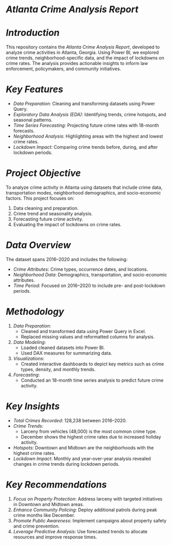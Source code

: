 # *Atlanta Crime Analysis Report*

# *Introduction*
This repository contains the *Atlanta Crime Analysis Report*, developed to analyze crime activities in Atlanta, Georgia. Using Power BI, we explored crime trends, neighborhood-specific data, and the impact of lockdowns on crime rates. The analysis provides actionable insights to inform law enforcement, policymakers, and community initiatives.

# *Key Features*
- *Data Preparation*: Cleaning and transforming datasets using Power Query.
- *Exploratory Data Analysis (EDA)*: Identifying trends, crime hotspots, and seasonal patterns.
- *Time Series Forecasting*: Projecting future crime rates with 18-month forecasts.
- *Neighborhood Analysis*: Highlighting areas with the highest and lowest crime rates.
- *Lockdown Impact*: Comparing crime trends before, during, and after lockdown periods.

# *Project Objective*
To analyze crime activity in Atlanta using datasets that include crime data, transportation modes, neighborhood demographics, and socio-economic factors. This project focuses on:
1. Data cleaning and preparation.
2. Crime trend and seasonality analysis.
3. Forecasting future crime activity.
4. Evaluating the impact of lockdowns on crime rates.

# *Data Overview*
The dataset spans 2016–2020 and includes the following:
- *Crime Attributes*: Crime types, occurrence dates, and locations.
- *Neighborhood Data*: Demographics, transportation, and socio-economic attributes.
- *Time Period*: Focused on 2016–2020 to include pre- and post-lockdown periods.

# *Methodology*
1. *Data Preparation*: 
   - Cleaned and transformed data using Power Query in Excel.
   - Replaced missing values and reformatted columns for analysis.
2. *Data Modeling*:
   - Loaded cleaned datasets into Power BI.
   - Used DAX measures for summarizing data.
3. *Visualizations*:
   - Created interactive dashboards to depict key metrics such as crime types, density, and monthly trends.
4. *Forecasting*:
   - Conducted an 18-month time series analysis to predict future crime activity.

# *Key Insights*
- *Total Crimes Recorded*: 128,238 between 2016–2020.
- *Crime Trends*:
  - Larceny from vehicles (48,000) is the most common crime type.
  - December shows the highest crime rates due to increased holiday activity.
- *Hotspots*: Downtown and Midtown are the neighborhoods with the highest crime rates.
- *Lockdown Impact*: Monthly and year-over-year analysis revealed changes in crime trends during lockdown periods.

# *Key Recommendations*
1. *Focus on Property Protection*: Address larceny with targeted initiatives in Downtown and Midtown areas.
2. *Enhance Community Policing*: Deploy additional patrols during peak crime months like December.
3. *Promote Public Awareness*: Implement campaigns about property safety and crime prevention.
4. *Leverage Predictive Analysis*: Use forecasted trends to allocate resources and improve response times.
